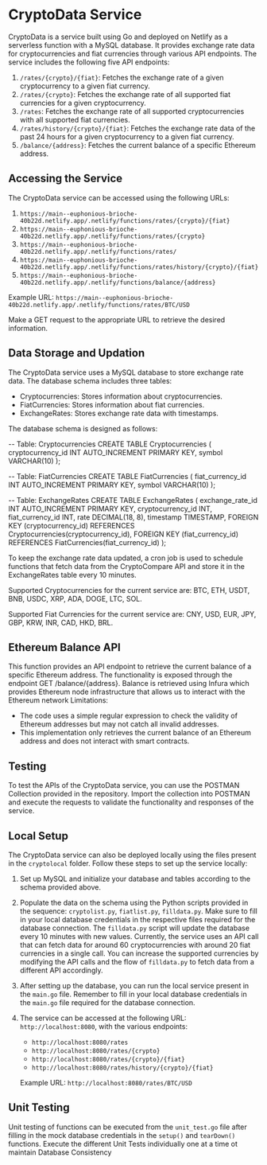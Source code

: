# CryptoData Service

CryptoData is a service built using Go and deployed on Netlify as a serverless function with a MySQL database. It provides exchange rate data for cryptocurrencies and fiat currencies through various API endpoints. The service includes the following five API endpoints:

1. `/rates/{crypto}/{fiat}`: Fetches the exchange rate of a given cryptocurrency to a given fiat currency.
2. `/rates/{crypto}`: Fetches the exchange rate of all supported fiat currencies for a given cryptocurrency.
3. `/rates`: Fetches the exchange rate of all supported cryptocurrencies with all supported fiat currencies.
4. `/rates/history/{crypto}/{fiat}`: Fetches the exchange rate data of the past 24 hours for a given cryptocurrency to a given fiat currency.
5. `/balance/{address}`: Fetches the current balance of a specific Ethereum address.

## Accessing the Service

The CryptoData service can be accessed using the following URLs:

1. `https://main--euphonious-brioche-40b22d.netlify.app/.netlify/functions/rates/{crypto}/{fiat}`
2. `https://main--euphonious-brioche-40b22d.netlify.app/.netlify/functions/rates/{crypto}`
3. `https://main--euphonious-brioche-40b22d.netlify.app/.netlify/functions/rates/`
4. `https://main--euphonious-brioche-40b22d.netlify.app/.netlify/functions/rates/history/{crypto}/{fiat}`
5. `https://main--euphonious-brioche-40b22d.netlify.app/.netlify/functions/balance/{address}`

Example URL: `https://main--euphonious-brioche-40b22d.netlify.app/.netlify/functions/rates/BTC/USD`

Make a GET request to the appropriate URL to retrieve the desired information.

## Data Storage and Updation

The CryptoData service uses a MySQL database to store exchange rate data. The database schema includes three tables:

- Cryptocurrencies: Stores information about cryptocurrencies.
- FiatCurrencies: Stores information about fiat currencies.
- ExchangeRates: Stores exchange rate data with timestamps.

The database schema is designed as follows:

-- Table: Cryptocurrencies
CREATE TABLE Cryptocurrencies (
  cryptocurrency_id INT AUTO_INCREMENT PRIMARY KEY,
  symbol VARCHAR(10)
);

-- Table: FiatCurrencies
CREATE TABLE FiatCurrencies (
  fiat_currency_id INT AUTO_INCREMENT PRIMARY KEY,
  symbol VARCHAR(10)
);

-- Table: ExchangeRates
CREATE TABLE ExchangeRates (
  exchange_rate_id INT AUTO_INCREMENT PRIMARY KEY,
  cryptocurrency_id INT,
  fiat_currency_id INT,
  rate DECIMAL(18, 8),
  timestamp TIMESTAMP,
  FOREIGN KEY (cryptocurrency_id) REFERENCES Cryptocurrencies(cryptocurrency_id),
  FOREIGN KEY (fiat_currency_id) REFERENCES FiatCurrencies(fiat_currency_id)
);

To keep the exchange rate data updated, a cron job is used to schedule functions that fetch data from the CryptoCompare API and store it in the ExchangeRates table every 10 minutes.

Supported Cryptocurrencies for the current service are: BTC, ETH, USDT, BNB, USDC, XRP, ADA, DOGE, LTC, SOL.

Supported Fiat Currencies for the current service are: CNY, USD, EUR, JPY, GBP, KRW, INR, CAD, HKD, BRL.

## Ethereum Balance API

This function provides an API endpoint to retrieve the current balance of a specific Ethereum address. 
The functionality is exposed through the endpoint GET /balance/{address}.
Balance is retrieved using Infura which provides Ethereum node infrastructure that allows us to interact with the Ethereum network
Limitations:
- The code uses a simple regular expression to check the validity of Ethereum addresses but may not catch all invalid addresses.
- This implementation only retrieves the current balance of an Ethereum address and does not interact with smart contracts.


## Testing

To test the APIs of the CryptoData service, you can use the POSTMAN Collection provided in the repository. 
Import the collection into POSTMAN and execute the requests to validate the functionality and responses of the service.

## Local Setup

The CryptoData service can also be deployed locally using the files present in the `cryptolocal` folder. Follow these steps to set up the service locally:

1. Set up MySQL and initialize your database and tables according to the schema provided above.
2. Populate the data on the schema using the Python scripts provided in the sequence: `cryptolist.py`, `fiatlist.py`, `filldata.py`.
   Make sure to fill in your local database credentials in the respective files required for the database connection.
   The `filldata.py` script will update the database every 10 minutes with new values.
   Currently, the service uses an API call that can fetch data for around 60 cryptocurrencies with around 20 fiat currencies in a single call.
   You can increase the supported currencies by modifying the API calls and the flow of `filldata.py` to fetch data from a different API accordingly.
3. After setting up the database, you can run the local service present in the `main.go` file.
   Remember to fill in your local database credentials in the `main.go` file required for the database connection.
4. The service can be accessed at the following URL: `http://localhost:8080`, with the various endpoints:
   - `http://localhost:8080/rates`
   - `http://localhost:8080/rates/{crypto}`
   - `http://localhost:8080/rates/{crypto}/{fiat}`
   - `http://localhost:8080/rates/history/{crypto}/{fiat}`
   
   Example URL: `http://localhost:8080/rates/BTC/USD`

## Unit Testing

Unit testing of functions can be executed from the `unit_test.go` file after filling in the mock database credentials in the `setup()` and `tearDown()` functions.
Execute the different Unit Tests individually one at a time ot maintain Database Consistency
